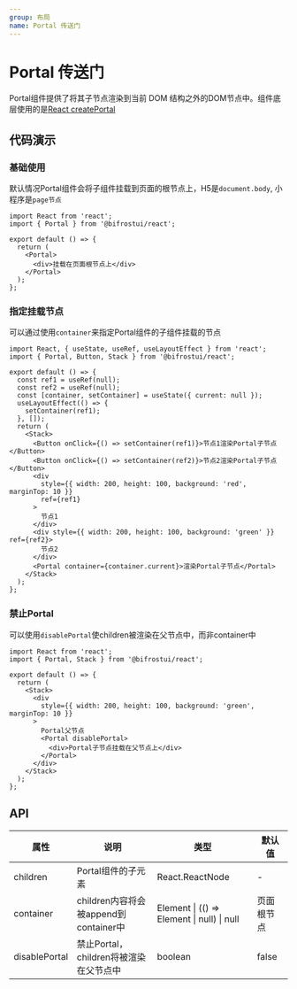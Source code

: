 ```yaml
---
group: 布局
name: Portal 传送门
---
```


# Portal 传送门

Portal组件提供了将其子节点渲染到当前 DOM 结构之外的DOM节点中。组件底层使用的是[React createPortal](https://react.dev/reference/react-dom/createPortal)

## 代码演示

### 基础使用

默认情况Portal组件会将子组件挂载到页面的根节点上，H5是`document.body`, 小程序是`page节点`

```tsx | pure
import React from 'react';
import { Portal } from '@bifrostui/react';

export default () => {
  return (
    <Portal>
      <div>挂载在页面根节点上</div>
    </Portal>
  );
};
```

### 指定挂载节点

可以通过使用`container`来指定Portal组件的子组件挂载的节点

```tsx
import React, { useState, useRef, useLayoutEffect } from 'react';
import { Portal, Button, Stack } from '@bifrostui/react';

export default () => {
  const ref1 = useRef(null);
  const ref2 = useRef(null);
  const [container, setContainer] = useState({ current: null });
  useLayoutEffect(() => {
    setContainer(ref1);
  }, []);
  return (
    <Stack>
      <Button onClick={() => setContainer(ref1)}>节点1渲染Portal子节点</Button>
      <Button onClick={() => setContainer(ref2)}>节点2渲染Portal子节点</Button>
      <div
        style={{ width: 200, height: 100, background: 'red', marginTop: 10 }}
        ref={ref1}
      >
        节点1
      </div>
      <div style={{ width: 200, height: 100, background: 'green' }} ref={ref2}>
        节点2
      </div>
      <Portal container={container.current}>渲染Portal子节点</Portal>
    </Stack>
  );
};
```

### 禁止Portal

可以使用`disablePortal`使children被渲染在父节点中，而非container中

```tsx
import React from 'react';
import { Portal, Stack } from '@bifrostui/react';

export default () => {
  return (
    <Stack>
      <div
        style={{ width: 200, height: 100, background: 'green', marginTop: 10 }}
      >
        Portal父节点
        <Portal disablePortal>
          <div>Portal子节点挂载在父节点上</div>
        </Portal>
      </div>
    </Stack>
  );
};
```

## API

| 属性          | 说明                                   | 类型                                       | 默认值     |
| ------------- | -------------------------------------- | ------------------------------------------ | ---------- |
| children      | Portal组件的子元素                     | React.ReactNode                            | -          |
| container     | children内容将会被append到container中  | Element \| (() => Element \| null) \| null | 页面根节点 |
| disablePortal | 禁止Portal，children将被渲染在父节点中 | boolean                                    | false      |

